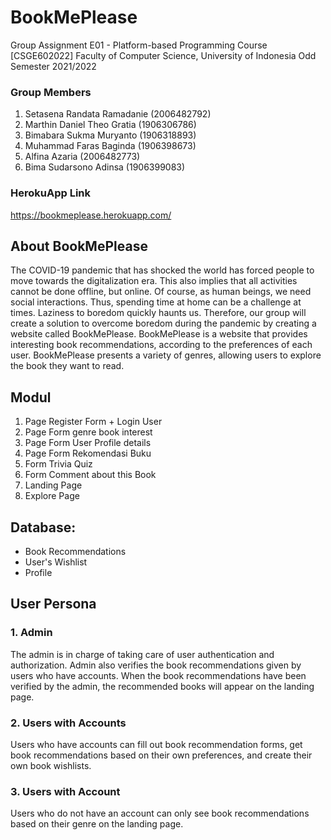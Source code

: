 # BookMePlease
Group Assignment E01 - Platform-based Programming Course [CSGE602022]
Faculty of Computer Science, University of Indonesia Odd Semester 2021/2022

### Group Members
1. Setasena Randata Ramadanie (2006482792)
2. Marthin Daniel Theo Gratia  (1906306786)
3. Bimabara Sukma Muryanto (1906318893)
4. Muhammad Faras Baginda (1906398673)
5. Alfina Azaria (2006482773)
6. Bima Sudarsono Adinsa (1906399083)

### HerokuApp Link
https://bookmeplease.herokuapp.com/

## About BookMePlease
The COVID-19 pandemic that has shocked the world has forced people to move towards the digitalization era. This also implies that all activities cannot be done offline, but online. Of course, as human beings, we need social interactions. Thus, spending time at home can be a challenge at times. Laziness to boredom quickly haunts us. Therefore, our group will create a solution to overcome boredom during the pandemic by creating a website called BookMePlease. BookMePlease is a website that provides interesting book recommendations, according to the preferences of each user. BookMePlease presents a variety of genres, allowing users to explore the book they want to read.

## Modul
1. Page Register Form + Login User
2. Page Form genre book interest
3. Page Form User Profile details
4. Page Form Rekomendasi Buku
5. Form Trivia Quiz 
6. Form Comment about this Book
7. Landing Page
8. Explore Page

## Database: 
- Book Recommendations
- User's Wishlist
- Profile

## User Persona
### 1. Admin
The admin is in charge of taking care of user authentication and authorization. Admin also verifies the book recommendations given by users who have accounts. When the book recommendations have been verified by the admin, the recommended books will appear on the landing page.

### 2. Users with Accounts
Users who have accounts can fill out book recommendation forms, get book recommendations based on their own preferences, and create their own book wishlists.

### 3. Users with Account
Users who do not have an account can only see book recommendations based on their genre on the landing page.
